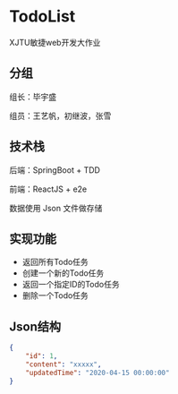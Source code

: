 # TodoList
XJTU敏捷web开发大作业

## 分组

组长：毕宇盛

组员：王艺帆，初继波，张雪

## 技术栈

后端：SpringBoot + TDD

前端：ReactJS + e2e

数据使用 Json 文件做存储

## 实现功能

- 返回所有Todo任务
- 创建一个新的Todo任务
- 返回一个指定ID的Todo任务
- 删除一个Todo任务

## Json结构

```json
{
    "id": 1,
    "content": "xxxxx",
    "updatedTime": "2020-04-15 00:00:00"
}
```


